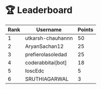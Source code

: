 # 🏆 Leaderboard

| Rank | Username | Points |
|------|----------|--------|
| 1 | utkarsh-chauhannn | 50 |
| 2 | AryanSachan12 | 25 |
| 3 | prefierolasoledad | 25 |
| 4 | coderabbitai[bot] | 18 |
| 5 | IoscEdc | 5 |
| 6 | SRUTHIAGARWAL | 3 |
